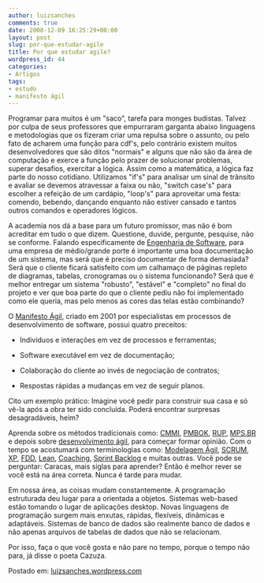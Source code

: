 ```yaml
---
author: luizsanches
comments: true
date: 2008-12-09 16:25:29+00:00
layout: post
slug: por-que-estudar-agile
title: Por que estudar agile?
wordpress_id: 44
categories:
- Artigos
tags:
- estudo
- manifesto ágil
---
```


Programar para muitos é um "saco", tarefa para monges budistas. Talvez por culpa de seus professores que empurraram garganta abaixo linguagens e metodologias que os fizeram criar uma repulsa sobre o assunto, ou pelo fato de acharem uma função para cdf's, pelo contrário existem muitos desenvolvedores que são ditos "normais" e alguns que não são da área de computação e exerce a função pelo prazer de solucionar problemas, superar desafios, exercitar a lógica. Assim como a matemática, a lógica faz parte do nosso cotidiano. Utilizamos "if's" para analisar um sinal de trânsito e avaliar se devemos atravessar a faixa ou não, "switch case's" para escolher a refeição de um cardápio, "loop's" para aproveitar uma festa: comendo, bebendo, dançando enquanto não estiver cansado e tantos outros comandos e operadores lógicos.

A academia nos dá a base para um futuro promissor, mas não é bom acreditar em tudo o que dizem. Questione, duvide, pergunte, pesquise, não se conforme. Falando especificamente de [Engenharia de Software](http://pt.wikipedia.org/wiki/Engenharia_de_software), para uma empresa de médio/grande porte é importante uma boa documentação de um sistema, mas será que é preciso documentar de forma demasiada? Será que o cliente ficará satisfeito com um calhamaço de páginas repleto de diagramas, tabelas, cronogramas ou o sistema funcionando? Será que é melhor entregar um sistema "robusto", "estável" e "completo" no final do projeto e ver que boa parte do que o cliente pediu não foi implementado como ele queria, mas pelo menos as cores das telas estão combinando?

O [Manifesto Ágil](http://www.improveit.com.br/xp/manifesto_agil), criado em 2001 por especialistas em processos de desenvolvimento de software, possui quatro preceitos:



	
  * Indivíduos e interações em vez de processos e ferramentas;

	
  * Software executável em vez de documentação;

	
  * Colaboração do cliente ao invés de negociação de contratos;

	
  * Respostas rápidas a mudanças em vez de seguir planos.


Cito um exemplo prático: Imagine você pedir para construir sua casa e só vê-la após a obra ter sido concluída. Poderá encontrar surpresas desagradáveis, heim?

Aprenda sobre os métodos tradicionais como: [CMMI](http://pt.wikipedia.org/wiki/CMMI), [PMBOK](http://pt.wikipedia.org/wiki/Project_Management_Body_of_Knowledge), [RUP](http://pt.wikipedia.org/wiki/Rational_Unified_Process), [MPS.BR](http://pt.wikipedia.org/wiki/Melhoria_de_Processos_do_Software_Brasileiro) e  depois sobre [desenvolvimento ágil](http://pt.wikipedia.org/wiki/Desenvolvimento_%C3%A1gil_de_software), para começar formar opinião. Com o tempo se acostumará com terminologias como: [Modelagem Ágil](www.agilemodeling.com/shared/AMPanfleto.pdf), [SCRUM](http://pt.wikipedia.org/wiki/Scrum), [XP](http://www.improveit.com.br/xp), [FDD](http://www.heptagon.com.br/fdd), [Lean](http://www.lean.org.br/), [Coaching](http://pt.wikipedia.org/wiki/Coaching), [Sprint Backlog](http://www.improveit.com.br/scrum/sprint_backlog) e muitas outras. Você pode se perguntar: Caracas, mais siglas para aprender? Então é melhor rever se você está na área correta. Nunca é tarde para mudar.

Em nossa área, as coisas mudam constantemente. A programação estruturada deu lugar para a orientada a objetos. Sistemas web-based estão tomando o lugar de aplicações desktop. Novas linguagens de programação surgem mais enxutas, rápidas, flexíveis, dinâmicas e adaptáveis. Sistemas de banco de dados são realmente banco de dados e não apenas arquivos de tabelas de dados que não se relacionam.

Por isso, faça o que você gosta e não pare no tempo, porque o tempo não para, já disse o poeta Cazuza.

Postado em: [luizsanches.wordpress.com](http://luizsanches.wordpress.com)
